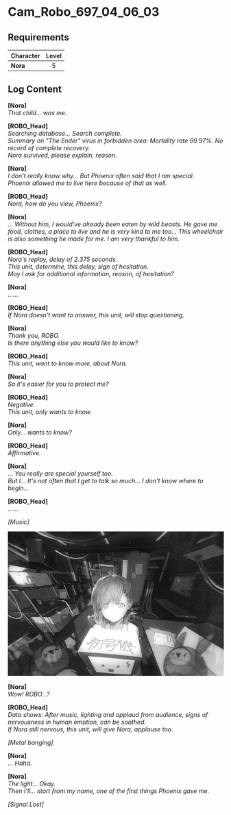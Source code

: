 # Cam_Robo_697_04_06_03
## Requirements
|Character|Level|
|---------|:---:|
|**Nora** |  5  |

## Log Content
**[Nora]**<br>
*That child... was me.*

**[ROBO_Head]**<br>
*Searching database... Search complete.<br>
Summary on "The Ender" virus in forbidden area: Mortality rate 99.97%. No record of complete recovery.<br>
Nora survived, please explain, reason.*

**[Nora]**<br>
*I don't really know why... But Phoenix often said that I am special.<br>
Phoenix allowed me to live here because of that as well.*

**[ROBO_Head]**<br>
*Nora, how do you view, Phoenix?*

**[Nora]**<br>
*... Without him, I would've already been eaten by wild beasts. He gave me food, clothes, a place to live and he is very kind to me too... This wheelchair is also something he made for me. I am very thankful to him.*

**[ROBO_Head]**<br>
*Nora's replay, delay of 2.375 seconds. <br>
This unit, determine, this delay, sign of hesitation.<br>
May I ask for additional information, reason, of hesitation?*

**[Nora]**<br>
*......*

**[ROBO_Head]**<br>
*If Nora doesn't want to answer, this unit, will stop questioning.*

**[Nora]**<br>
*Thank you, ROBO.<br>
Is there anything else you would like to know?*

**[ROBO_Head]**<br>
*This unit, want to know more, about Nora.*

**[Nora]**<br>
*So it's easier for you to protect me?*

**[ROBO_Head]**<br>
*Negative.<br>
This unit, only wants to know.*

**[Nora]**<br>
*Only... wants to know?*

**[ROBO_Head]**<br>
*Affirmative.*

**[Nora]**<br>
*... You really are special yourself too.<br>
But I... It's not often that I get to talk so much... I don't know where to begin...*

**[ROBO_Head]**<br>
*......*

*\[Music\]*

![noos1001.png](./attachments/noos1001.png)

**[Nora]**<br>
*Wow! ROBO...?*

**[ROBO_Head]**<br>
*Data shows: After music, lighting and applaud from audience, signs of nervousness in human emotion, can be soothed.<br>
If Nora still nervous, this unit, will give Nora, applause too.*

*\[Metal banging\]*

**[Nora]**<br>
*... Haha.*

**[Nora]**<br>
*The light... Okay.<br>
Then I'll... start from my name, one of the first things Phoenix gave me.*

*[Signal Lost]*
